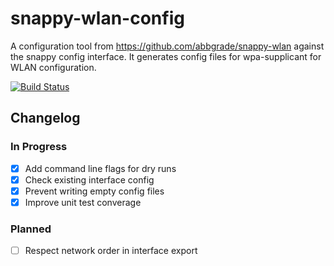 # snappy-wlan-config

A configuration tool from https://github.com/abbgrade/snappy-wlan against the snappy config interface.
It generates config files for wpa-supplicant for WLAN configuration.

[![Build Status](https://travis-ci.org/abbgrade/snappy-wlan-config.svg?branch=master)](https://travis-ci.org/abbgrade/snappy-wlan-config)

## Changelog

### In Progress

- [x] Add command line flags for dry runs
- [x] Check existing interface config
- [x] Prevent writing empty config files
- [x] Improve unit test converage

### Planned

- [ ] Respect network order in interface export